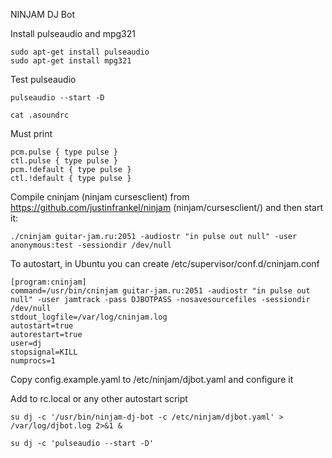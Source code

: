 NINJAM DJ Bot

Install pulseaudio and mpg321
```
sudo apt-get install pulseaudio
sudo apt-get install mpg321
```

Test pulseaudio
```
pulseaudio --start -D

cat .asoundrc
```

Must print
```
pcm.pulse { type pulse }
ctl.pulse { type pulse }
pcm.!default { type pulse }
ctl.!default { type pulse }
```

Compile cninjam (ninjam cursesclient) from https://github.com/justinfrankel/ninjam (ninjam/cursesclient/) and then start it:
```
./cninjam guitar-jam.ru:2051 -audiostr "in pulse out null" -user anonymous:test -sessiondir /dev/null
```

To autostart, in Ubuntu you can create /etc/supervisor/conf.d/cninjam.conf
```
[program:cninjam]
command=/usr/bin/cninjam guitar-jam.ru:2051 -audiostr "in pulse out null" -user jamtrack -pass DJBOTPASS -nosavesourcefiles -sessiondir /dev/null
stdout_logfile=/var/log/cninjam.log
autostart=true
autorestart=true
user=dj
stopsignal=KILL
numprocs=1
```


Copy config.example.yaml to /etc/ninjam/djbot.yaml and configure it

Add to rc.local or any other autostart script

```
su dj -c '/usr/bin/ninjam-dj-bot -c /etc/ninjam/djbot.yaml' > /var/log/djbot.log 2>&1 &

su dj -c 'pulseaudio --start -D'
```
